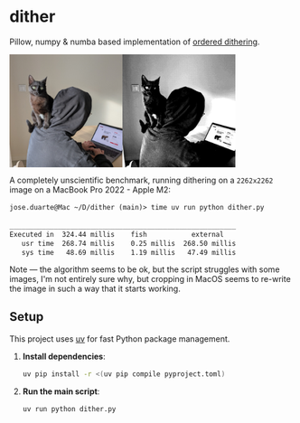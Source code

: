# dither

Pillow, numpy & numba based implementation of [ordered dithering](https://en.wikipedia.org/wiki/Ordered_dithering).

<div style="display: flex">
<img src="image.JPG" style="width: 200px"/>
<img src="output.jpeg" style="width: 200px"/>
</div>

A completely unscientific benchmark, running dithering on a `2262x2262` image on a MacBook Pro 2022 - Apple M2:
```
jose.duarte@Mac ~/D/dither (main)> time uv run python dither.py

________________________________________________________
Executed in  324.44 millis    fish           external
   usr time  268.74 millis    0.25 millis  268.50 millis
   sys time   48.69 millis    1.19 millis   47.49 millis
```

Note — the algorithm seems to be ok, but the script struggles with some images,
I'm not entirely sure why, but cropping in MacOS seems to re-write the image in such a way that it starts working.

## Setup

This project uses [uv](https://github.com/astral-sh/uv) for fast Python package management.

1. **Install dependencies**:

   ```sh
   uv pip install -r <(uv pip compile pyproject.toml)
   ```

2. **Run the main script**:

   ```sh
   uv run python dither.py
   ```


